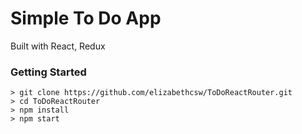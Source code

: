 # Simple To Do App

Built with React, Redux

### Getting Started

```
> git clone https://github.com/elizabethcsw/ToDoReactRouter.git
> cd ToDoReactRouter
> npm install
> npm start
```

